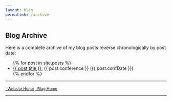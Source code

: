 ```yaml
---
layout: blog
permalink: /archive
---
```


## Blog Archive

Here is a complete archive of my blog posts reverse chronologically by post date:
<ul>
  {% for post in site.posts %}
    <li>
      <a href="{{ post.url }}">{{ post.title }}</a>, {{ post.conference }} ({{ post.confDate }})
    </li>
  {% endfor %}
</ul>

---

<a href="https://zporat.github.io" class="button" style="font-size:12px;"><i class="fas fa-home" aria-hidden="true"></i>&nbsp; Website Home</a> <a href="https://zporat.github.io/blog.html" class="button" style="font-size:12px;"><i class="fas fa-blog" aria-hidden="true"></i>&nbsp; Blog Home</a>

---
